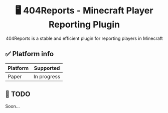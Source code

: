 <div align="center">
  <h1>🖥️ 404Reports - Minecraft Player Reporting Plugin</h1>
  404Reports is a stable and efficient plugin for reporting players in Minecraft
</div>

## ✅ Platform info
| Platform | Supported |
|----------|-----------|
| Paper    | In progress |

## 🔔 TODO
Soon...
